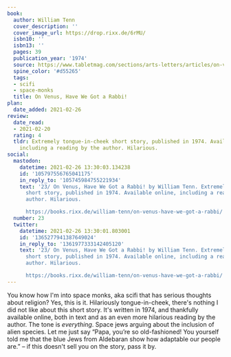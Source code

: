 ```yaml
---
book:
  author: William Tenn
  cover_description: ''
  cover_image_url: https://drop.rixx.de/6rMU/
  isbn10: ''
  isbn13: ''
  pages: 39
  publication_year: '1974'
  source: https://www.tabletmag.com/sections/arts-letters/articles/on-venus-have-we-got-a-rabbi
  spine_color: '#d55265'
  tags:
  - scifi
  - space-monks
  title: On Venus, Have We Got a Rabbi!
plan:
  date_added: 2021-02-26
review:
  date_read:
  - 2021-02-20
  rating: 4
  tldr: Extremely tongue-in-cheek short story, published in 1974. Available online,
    including a reading by the author. Hilarious.
social:
  mastodon:
    datetime: 2021-02-26 13:30:03.134238
    id: '105797556765041175'
    in_reply_to: '105745984755221934'
    text: '23/ On Venus, Have We Got a Rabbi! by William Tenn. Extremely tongue-in-cheek
      short story, published in 1974. Available online, including a reading by the
      author. Hilarious.

      https://books.rixx.de/william-tenn/on-venus-have-we-got-a-rabbi/ #rixxReads'
  number: 23
  twitter:
    datetime: 2021-02-26 13:30:01.803001
    id: '1365277941387649024'
    in_reply_to: '1361977333142405120'
    text: '23/ On Venus, Have We Got a Rabbi! by William Tenn. Extremely tongue-in-cheek
      short story, published in 1974. Available online, including a reading by the
      author. Hilarious.

      https://books.rixx.de/william-tenn/on-venus-have-we-got-a-rabbi/'
---
```


You know how I'm into space monks, aka scifi that has serious thoughts about religion? Yes, this is it. Hilariously
tongue-in-cheek, there's nothing I did not like about this short story. It's written in 1974, and thankfully available
online, both in text and as an even more hilarious reading by the author. The tone is *everything*. Space jews arguing
about the inclusion of alien species. Let me just say “Papa, you’re so old-fashioned! You yourself told me that the blue
Jews from Aldebaran show how adaptable our people are.” – if this doesn't sell you on the story, pass it by.
